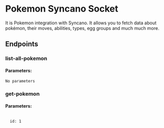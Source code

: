 # Pokemon Syncano Socket

It is Pokemon integration with Syncano. It allows you to fetch data about pokémon, their moves, abilities, types, egg groups and much much more.

## Endpoints

### list-all-pokemon

#### Parameters:
```
No parameters
```


### get-pokemon

#### Parameters:
```

  id: 1
```

